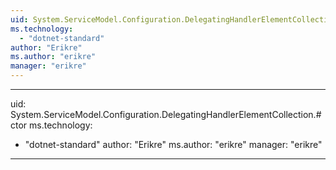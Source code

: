 ```yaml
---
uid: System.ServiceModel.Configuration.DelegatingHandlerElementCollection
ms.technology: 
  - "dotnet-standard"
author: "Erikre"
ms.author: "erikre"
manager: "erikre"
---
```


---
uid: System.ServiceModel.Configuration.DelegatingHandlerElementCollection.#ctor
ms.technology: 
  - "dotnet-standard"
author: "Erikre"
ms.author: "erikre"
manager: "erikre"
---
